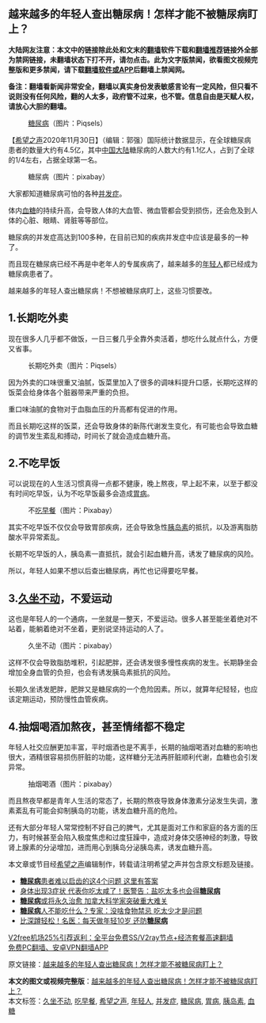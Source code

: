  <h2>越来越多的年轻人查出糖尿病！怎样才能不被糖尿病盯上？</h2> <p class="notice"><b>大陆网友注意：本文中的链接除此处和文末的<a href="https://github.com/bannedbook/fanqiang" >翻墙</a>软件下载和<a href="https://github.com/killgcd/justmysocks/blob/master/README.md">翻墙推荐</a>链接外全部为禁网链接，未翻墙状态下打不开，请勿点击。此为文字版禁闻，欲看图文视频完整版和更多禁闻，请下载<a href="https://github.com/bannedbook/fanqiang">翻墙软件或APP</a>后翻墙上禁闻网。</p><p>备注：翻墙看新闻非常安全，翻墙以真实身份发表敏感言论有一定风险，但只看不说则没有任何风险，翻的人太多，政府管不过来，也不管。信息自由是天赋人权，请放心大胆的翻墙。</b></p>  <div class="entry"> <figure><figcaption><a href="https://www.bannedbook.org/bnews/tag/%e7%b3%96%e5%b0%bf%e7%97%85/" class="st_tag internal_tag" rel="tag" title="标签 糖尿病 下的日志">糖尿病</a>（图片：Piqsels）</figcaption></figure> <p>【<span class='wp_keywordlink_affiliate'><a href="https://www.soundofhope.org" title="希望之声" target="_blank">希望之声</a></span>2020年11月30日】（编辑：郭强）国际统计数据显示，在全球糖尿病患者的数量大约有4.5亿，其中<span class='wp_keywordlink_affiliate'><a href="https://www.bannedbook.org/" title="中国" target="_blank">中国</a></span><span class='wp_keywordlink_affiliate'><a href="https://www.bannedbook.org/" title="大陆" target="_blank">大陆</a></span>糖尿病的人数大约有1.1亿人，占到了全球的1/4左右，占据全球第一名。</p> <figure><figcaption>糖尿病（图片：pixabay）</figcaption></figure> <p>大家都知道糖尿病可怕的各种<a href="https://www.bannedbook.org/bnews/tag/%E5%B9%B6%E5%8F%91%E7%97%87/" class="st_tag internal_tag" rel="tag" title="标签 并发症 下的日志">并发症</a>。</p> <p>体内<a href="https://www.bannedbook.org/bnews/tag/%e8%a1%80%e7%b3%96/" class="st_tag internal_tag" rel="tag" title="标签 血糖 下的日志">血糖</a>的持续升高，会导致人体的大血管、微血管都会受到损伤，还会危及到人体的心脏、眼睛、肾脏等等部位。</p> <p>糖尿病的并发症高达到100多种，在目前已知的疾病并发症中应该是最多的一种了。</p> <p>而且现在糖尿病已经不再是中老年人的专属疾病了，越来越多的<a href="https://www.bannedbook.org/bnews/tag/%e5%b9%b4%e8%bd%bb%e4%ba%ba/" class="st_tag internal_tag" rel="tag" title="标签 年轻人 下的日志">年轻人</a>都已经成为糖尿病患者了。</p>  <p>越来越多的年轻人查出糖尿病！不想被糖尿病盯上，这些习惯要改。</p> <h2>1.长期吃外卖</h2> <p>现在很多人几乎都不做饭，一日三餐几乎全靠外卖活着，想吃什么就点什么，方便又省事。</p> <figure><figcaption>长期吃外卖（图片：Piqsels）</figcaption></figure> <p>因为外卖的口味很重又油腻，饭菜里加入了很多的调味料提升口感，长期吃这样的饭菜会给身体各个脏器带来严重的负担。</p> <p>重口味油腻的食物对于血脂血压的升高都有促进的作用。</p> <p>而且长期吃这样的饭菜，还会导致身体的新陈代谢发生变化，有可能也会导致血糖的调节发生紊乱和搏动，时间长了就会造成血糖升高。</p>  <h2>2.不吃早饭</h2> <p>可以说现在的人生活习惯真得一点都不健康，晚上熬夜，早上起不来，以至于都没有时间吃早饭，认为不吃早饭最多会造成<a href="https://www.bannedbook.org/bnews/tag/%e8%83%83%e7%97%85/" class="st_tag internal_tag" rel="tag" title="标签 胃病 下的日志">胃病</a>。</p> <figure><figcaption>不<a href="https://www.bannedbook.org/bnews/tag/%E5%90%83%E6%97%A9%E9%A4%90/" class="st_tag internal_tag" rel="tag" title="标签 吃早餐 下的日志">吃早餐</a>（图片：Pixabay）</figcaption></figure> <p>其实不吃早饭不仅仅会导致胃部疾病，还会导致急性<a href="https://www.bannedbook.org/bnews/tag/%E8%83%B0%E5%B2%9B%E7%B4%A0/" class="st_tag internal_tag" rel="tag" title="标签 胰岛素 下的日志">胰岛素</a>的抵抗，以及游离脂肪酸水平异常紊乱。</p> <p>长期不吃早饭的人，胰岛素一直抵抗，就会引起血糖升高，诱发了糖尿病的风险。</p> <p>所以，年轻人如果不想以后查出糖尿病，再忙也记得要吃早餐。</p> <h2>3.<a href="https://www.bannedbook.org/bnews/tag/%E4%B9%85%E5%9D%90%E4%B8%8D%E5%8A%A8/" class="st_tag internal_tag" rel="tag" title="标签 久坐不动 下的日志">久坐不动</a>，不爱运动</h2> <p>这也是年轻人的一个通病，一坐就是一整天，不爱运动。很多人甚至能坐着绝对不站着，能躺着绝对不坐着，更别说坚持运动的人了。</p>  <figure><figcaption>久坐不动（图片：pixabay）</figcaption></figure> <p>这样不仅会导致脂肪堆积，引起肥胖，还会诱发很多慢性疾病的发生。长期静坐会增加全身血管的负担，也会有诱发胰岛素抵抗的风险。</p> <p>长期久坐诱发肥胖，肥胖又是糖尿病的一个危险因素。所以，就算年纪轻轻，也应该定期运动，预防慢性血管疾病。</p> <h2>4.抽烟喝酒加熬夜，甚至情绪都不稳定</h2> <p>年轻人社交应酬更加丰富，平时烟酒也是不离手，长期的抽烟喝酒对血糖的影响也很大，酒精很容易损伤肝脏的功能，这样糖分无法再肝脏顺利代谢，血糖也会引发异常。</p> <figure><figcaption>抽烟喝酒（图片：pixabay）</figcaption></figure> <p>而且熬夜早都是青年人生活的常态了，长期的熬夜导致身体激素分泌发生失调，激素紊乱有可能会抑制胰岛的功能，诱发血糖升高的危险。</p> <p>还有大部分年轻人常常控制不好自己的脾气，尤其是面对工作和家庭的各方面的压力，有时候甚至会陷入极度焦虑和过度狂躁中，造成对身体交感神经的刺激，导致肾上腺素的分泌增加，进而用心到胰岛分泌胰岛素，诱发血糖升高。</p>  <p>本文章或节目经<a href="https://www.bannedbook.org/bnews/tag/%e5%b8%8c%e6%9c%9b%e4%b9%8b%e5%a3%b0/" class="st_tag internal_tag" rel="tag" title="标签 希望之声 下的日志">希望之声</a>编辑制作，转载请注明希望之声并包含原文标题及链接。</p> <ul class='op-related-articles' title='相关阅读'> <li><a href='https://www.bannedbook.org/bnews/health/20201128/1438612.html' target='_blank'><b>糖尿病</b>患者难以启齿的这4个问题 这里有答案</a></li> <li><a href='https://www.bannedbook.org/bnews/health/20201128/1438450.html' target='_blank'>身体出现3症状 代表你吃太咸了！医警告：盐吃太多也会得<b>糖尿病</b></a></li> <li><a href='https://www.bannedbook.org/bnews/health/20201127/1438136.html' target='_blank'><b>糖尿病</b>或将永久治愈 加拿大科学家突破重大难关</a></li> <li><a href='https://www.bannedbook.org/bnews/health/20201127/1437811.html' target='_blank'><b>糖尿病</b>人不能吃什么？专家：没啥食物禁忌 吃太少才是问题</a></li> <li><a href='https://www.bannedbook.org/bnews/health/20201126/1437324.html' target='_blank'>比深蹲轻松！名医：每天做年轻10岁 还防<b>糖尿病</b></a></li> </ul> <p class="texttj"> <a href="https://www.bannedbook.org/forum23/topic22702.html" target="_blank">V2free机场25%引荐返利：全平台免费SS/V2ray节点+经济套餐高速翻墙</a><br/> <a href="https://github.com/bannedbook/fanqiang/wiki/%E7%A6%81%E9%97%BB%E7%BD%91%E5%AE%89%E5%8D%93%E7%BF%BB%E5%A2%99%E6%96%B0%E9%97%BBAPP" target="_blank">免费PC翻墙、安卓VPN翻墙APP</a></p><p>原文链接：<a class="src_link"  href="https://www.soundofhope.org/post/448171" target="_blank">越来越多的年轻人查出糖尿病！怎样才能不被糖尿病盯上？</a></p><a name='sharetosocial'></a>       <div><b>本文的图文或视频完整版</b>：<a href='https://www.bannedbook.org/bnews/comments/20201130/1439597.html'>越来越多的年轻人查出糖尿病！怎样才能不被糖尿病盯上？</a></div>  </div><!--END ENTRY--> <div class="postfooter"> <div>本文标签：<a href="https://www.bannedbook.org/bnews/tag/%E4%B9%85%E5%9D%90%E4%B8%8D%E5%8A%A8/" rel="tag">久坐不动</a>, <a href="https://www.bannedbook.org/bnews/tag/%E5%90%83%E6%97%A9%E9%A4%90/" rel="tag">吃早餐</a>, <a href="https://www.bannedbook.org/bnews/tag/%e5%b8%8c%e6%9c%9b%e4%b9%8b%e5%a3%b0/" rel="tag">希望之声</a>, <a href="https://www.bannedbook.org/bnews/tag/%e5%b9%b4%e8%bd%bb%e4%ba%ba/" rel="tag">年轻人</a>, <a href="https://www.bannedbook.org/bnews/tag/%E5%B9%B6%E5%8F%91%E7%97%87/" rel="tag">并发症</a>, <a href="https://www.bannedbook.org/bnews/tag/%e7%b3%96%e5%b0%bf%e7%97%85/" rel="tag">糖尿病</a>, <a href="https://www.bannedbook.org/bnews/tag/%e8%83%83%e7%97%85/" rel="tag">胃病</a>, <a href="https://www.bannedbook.org/bnews/tag/%E8%83%B0%E5%B2%9B%E7%B4%A0/" rel="tag">胰岛素</a>, <a href="https://www.bannedbook.org/bnews/tag/%e8%a1%80%e7%b3%96/" rel="tag">血糖</a></div>  </div><!--END POSTFOOTER--> 